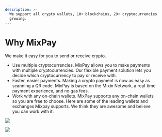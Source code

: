 ```yaml
---
description: >-
  We support all crypto wallets, 10+ blockchains, 20+ cryptocurrencies and
  growing.
---
```


# Why MixPay

We make it easy for you to send or receive crypto.

* Use multiple cryptocurrencies. MixPay allows you to make payments with multiple cryptocurrencies. Our flexible payment solution lets you decide which cryptocurrency to pay or receive with.
* Faster, easier payments. Making a crypto payment is now as easy as scanning a QR code. MixPay is based on the Mixin Network, a real-time payment experience, and no gas fees.
* Work with any on-chain wallets. MixPay supports any on-chain wallets so you are free to choose. Here are some of the leading wallets and exchanges Mixpay supports. We think they are awesome and believe you can work with it.

![](https://raw.githubusercontent.com/mixpayme/mixpay-docs/master/images/xevnbzw.png)

![](https://raw.githubusercontent.com/mixpayme/mixpay-docs/master/images/aawkvvr.png)